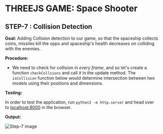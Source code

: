 # THREEJS GAME: Space Shooter

## STEP-7 : Collision Detection

**Goal:** Adding Collision detection to our game, so that the spaceship collects coins, missiles kill the opps and spaceship's health decreases on colliding with the enemies. 

**Procedure:**  

- We need to check for collision in _every frame_, and so  let's create a function `checkCollsions` and call it in the update method. The `isCollision` function below would determine intersection between two models using their positions and dimensions.

**Testing:**  

In order to test the application, run `python3 -m http.server` and head over to [localhost:8000](http://localhost:8000) in the  browser.

**Output:**

![Step-7 image](https://cdn-images-1.medium.com/max/800/1*UDamEx44vbmac7WlmEMcDA.gif)